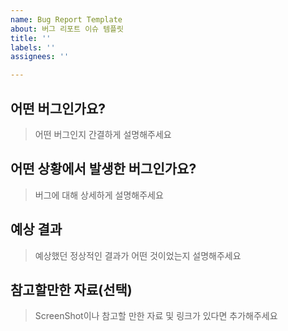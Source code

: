 ```yaml
---
name: Bug Report Template
about: 버그 리포트 이슈 템플릿
title: ''
labels: ''
assignees: ''

---
```


## 어떤 버그인가요?

> 어떤 버그인지 간결하게 설명해주세요

## 어떤 상황에서 발생한 버그인가요?

> 버그에 대해 상세하게 설명해주세요

## 예상 결과

> 예상했던 정상적인 결과가 어떤 것이었는지 설명해주세요

## 참고할만한 자료(선택)

> ScreenShot이나 참고할 만한 자료 및 링크가 있다면 추가해주세요
